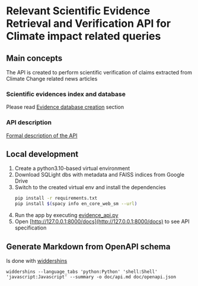 # Relevant Scientific Evidence Retrieval and Verification API for Climate impact related queries

## Main concepts

The API is created to perform scientific verification of claims
extracted from Climate Change related news articles

### Scientific evidences index and database
Please read [Evidence database creation](doc/db.md) section

### API description
[Formal description of the API](doc/api.md)

## Local development

1. Create a python3.10-based virtual environment
2. Download SQLight dbs with metadata and FAISS indices from Google Drive
1. Switch to the created virtual env and install the dependencies
    ```bash
    pip install -r requirements.txt
    pip install $(spacy info en_core_web_sm --url)
    ```
1. Run the app by executing [evidence_api.py](evidence_api.py)
1. Open [http://127.0.0.1:8000/docs](http://127.0.0.1:8000/docs) to see API specification

## Generate Markdown from OpenAPI schema

Is done with [widdershins](https://mermade.github.io/widdershins/ConvertingFilesBasicCLI.html)

```shell
widdershins --language_tabs 'python:Python' 'shell:Shell' 'javascript:Javascript' --summary -o doc/api.md doc/openapi.json
```
